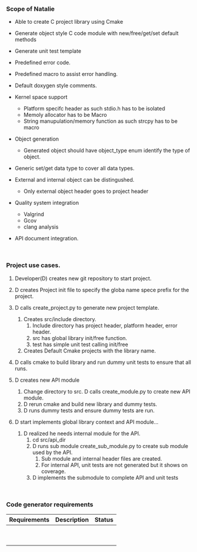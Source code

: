 ### Scope of Natalie 

- Able to create C project library using Cmake

- Generate object style C code module with new/free/get/set default methods

- Generate unit test template 

- Predefined error code. 

- Predefined macro to assist error handling. 

- Default doxygen style comments. 

- Kernel space support

  - Platform specifc header as such stdio.h has to be isolated
  - Memoly allocator has to be Macro
  - String manupulation/memory function as such strcpy has to be macro

- Object generation

  - Generated object should have object_type enum identify the type of object. 

- Generic set/get data type to cover all data types. 

- External and internal object can be distingushed. 

  - Only external object header goes to project header

- Quality system integration

  - Valgrind
  - Gcov
  - clang analysis

- API document integration. 

  ​

### Project use cases. 

1. Developer(D) creates new git repository to start project. 

2. D  creates  Project init file to specify the globa name spece prefix for the project. 

3. D calls create_project.py to generate new project template. 

   1. Creates src/include directory. 
      1. Include directory has project header, platform header, error header. 
      2. src has global library init/free function. 
      3. test has simple unit test calling init/free
   2. Creates Default Cmake projects with the library name.

4. D calls cmake to build library and run dummy unit tests to ensure that all runs.

5. D creates new API module

   1. Change directory to src. D calls create_module.py to create new API module. 
   2. D rerun cmake and build new library and dummy tests. 
   3. D runs dummy tests and ensure dummy tests are run. 

6. D start implements global library context and API module...

   1. D realized he needs internal module for the API. 
      1. cd src/api_dir
      2. D runs sub module create_sub_module.py to create sub module used by the API. 
         1. Sub module and internal header files are created. 
         2. For internal API, unit tests are not generated but it shows on coverage.
      3. D implements the submodule to complete API and unit tests

   ​

### Code generator requirements

| Requirements | Description | Status |
| ------------ | ----------- | ------ |
|              |             |        |
|              |             |        |
|              |             |        |
|              |             |        |
|              |             |        |
|              |             |        |
|              |             |        |
|              |             |        |
|              |             |        |



